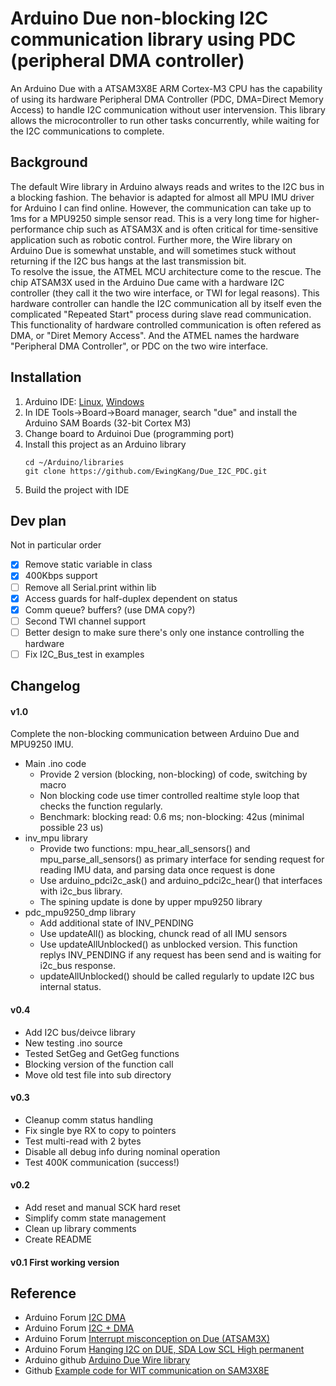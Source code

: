 # Arduino Due non-blocking I2C communication library using PDC (peripheral DMA controller) 
An Arduino Due with a ATSAM3X8E ARM Cortex-M3 CPU has the capability of using its hardware Peripheral DMA Controller (PDC, DMA=Direct Memory Access) to handle I2C communication without user intervension. This library allows the microcontroller to run other tasks concurrently, while waiting for the I2C communications to complete.

## Background
The default Wire library in Arduino always reads and writes to the I2C bus in a blocking fashion. The behavior is adapted for almost all MPU IMU driver for Arduino I can find online.  However, the communication can take up to 1ms for a MPU9250 simple sensor read. This is a very long time for higher-performance chip such as ATSAM3X and is often critical for time-sensitive application such as robotic control. Further more, the Wire library on Arduino Due is somewhat unstable, and will sometimes stuck without returning if the I2C bus hangs at the last transmission bit.  
To resolve the issue, the ATMEL MCU architecture come to the rescue. The chip ATSAM3X used in the Arduino Due came with a hardware I2C controller (they call it the two wire interface, or TWI for legal reasons). This hardware controller can handle the I2C communication all by itself even the complicated "Repeated Start" process during slave read communication. This functionality of hardware controlled communication is often refered as DMA, or "Diret Memory Access". And the ATMEL names the hardware "Peripheral DMA Controller", or PDC on the two wire interface.  
  
## Installation
1. Arduino IDE: [Linux](https://www.arduino.cc/en/guide/linux), [Windows](https://www.arduino.cc/en/guide/windows)
2. In IDE Tools->Board->Board manager, search "due" and install the Arduino SAM Boards (32-bit Cortex M3)
3. Change board to Arduinoi Due (programming port)
4. Install this project as an Arduino library
    ```
    cd ~/Arduino/libraries
    git clone https://github.com/EwingKang/Due_I2C_PDC.git
    ```
5. Build the project with IDE

## Dev plan
Not in particular order
- [x] Remove static variable in class
- [x] 400Kbps support
- [ ] Remove all Serial.print within lib
- [x] Access guards for half-duplex dependent on status
- [x] Comm queue? buffers? (use DMA copy?)
- [ ] Second TWI channel support
- [ ] Better design to make sure there's only one instance controlling the hardware
- [ ] Fix I2C_Bus_test in examples

## Changelog
#### v1.0
  Complete the non-blocking communication between Arduino Due and MPU9250 IMU.
  - Main .ino code
      * Provide 2 version (blocking, non-blocking) of code, switching by macro
      * Non blocking code use timer controlled realtime style loop that checks the function regularly.
      * Benchmark: blocking read: 0.6 ms; non-blocking: 42us (minimal possible 23 us)
  - inv_mpu library
      * Provide two functions: mpu_hear_all_sensors() and mpu_parse_all_sensors() as primary interface for sending request for reading IMU data, and parsing data once request is done
      * Use arduino_pdci2c_ask() and arduino_pdci2c_hear() that interfaces with i2c_bus library.
      * The spining update is done by upper mpu9250 library
  - pdc_mpu9250_dmp library
      * Add additional state of INV_PENDING
      * Use updateAll() as blocking, chunck read of all IMU sensors
      * Use updateAllUnblocked() as unblocked version. This function replys INV_PENDING if any request has been send and is waiting for i2c_bus response.
      * updateAllUnblocked() should be called regularly to update I2C bus internal status.
#### v0.4
  - Add I2C bus/deivce library
  - New testing .ino source
  - Tested SetGeg and GetGeg functions
  - Blocking version of the function call
  - Move old test file into sub directory
#### v0.3
  - Cleanup comm status handling
  - Fix single bye RX to copy to pointers
  - Test multi-read with 2 bytes
  - Disable all debug info during nominal operation
  - Test 400K communication (success!)
#### v0.2 
  - Add reset and manual SCK hard reset
  - Simplify comm state management
  - Clean up library comments
  - Create README
#### v0.1 First working version

## Reference
- Arduino Forum [I2C DMA](https://forum.arduino.cc/index.php?topic=605127.0)
- Arduino Forum [I2C + DMA](https://forum.arduino.cc/index.php?topic=152643.0)
- Arduino Forum [Interrupt misconception on Due (ATSAM3X)](https://forum.arduino.cc/index.php?topic=621506.0)
- Arduino Forum [Hanging I2C on DUE, SDA Low SCL High permanent](https://forum.arduino.cc/index.php?topic=288573.0)
- Arduino github [Arduino Due Wire library](https://github.com/arduino/ArduinoCore-sam/blob/9944119937a4a3341d2023f0a46c422c0da46298/libraries/Wire/src/Wire.cpp)
- Github [Example code for WIT communication on SAM3X8E](https://github.com/brandonbraun653/SAM3X8E-Libraries/search?q=twi_master_read)
